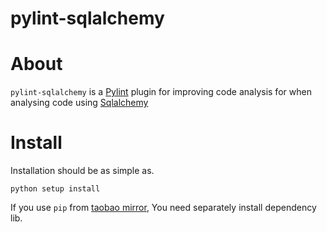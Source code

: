 pylint-sqlalchemy
================

# About

`pylint-sqlalchemy` is a [Pylint](http://pylint.org) plugin for improving code analysis for when analysing code using [Sqlalchemy](http://www.sqlalchemy.org/)

# Install

Installation should be as simple as.

```shell
python setup install
```

If you use `pip` from [taobao mirror](http://mirrors.aliyun.com/pypi/simple/), You need separately install dependency lib.
